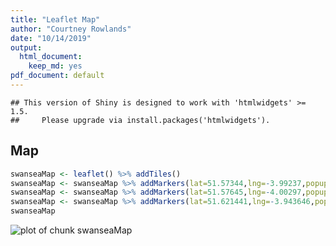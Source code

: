 ```yaml
---
title: "Leaflet Map"
author: "Courtney Rowlands"
date: "10/14/2019"
output: 
  html_document:
    keep_md: yes
pdf_document: default
---
```

<!-- rmarkdown v1 -->



```
## This version of Shiny is designed to work with 'htmlwidgets' >= 1.5.
##     Please upgrade via install.packages('htmlwidgets').
```

## Map


```r
swanseaMap <- leaflet() %>% addTiles()
swanseaMap <- swanseaMap %>% addMarkers(lat=51.57344,lng=-3.99237,popup="The Mumbles Beach")
swanseaMap <- swanseaMap %>% addMarkers(lat=51.57645,lng=-4.00297,popup="Oystermouth Castle")
swanseaMap <- swanseaMap %>% addMarkers(lat=51.621441,lng=-3.943646,popup="Swansea, UK")
swanseaMap
```

![plot of chunk swanseaMap](figure/swanseaMap-1.png)

